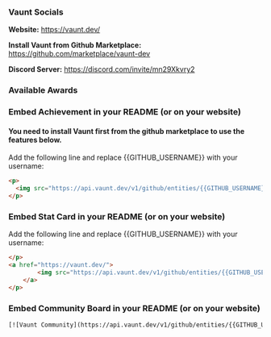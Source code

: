 ### Vaunt Socials
**Website:** https://vaunt.dev/

**Install Vaunt from Github Marketplace:** https://github.com/marketplace/vaunt-dev

**Discord Server:** https://discord.com/invite/mn29Xkvry2

### Available Awards

### Embed Achievement in your README (or on your website)
#### You need to install Vaunt first from the github marketplace to use the features below.


Add the following line and replace {{GITHUB_USERNAME}} with your username:

```html
<p>
  <img src="https://api.vaunt.dev/v1/github/entities/{{GITHUB_USERNAME}}/achievements?format=svg&limit=3" width="350" />
</p>
```

### Embed Stat Card in your README (or on your website)

Add the following line and replace {{GITHUB_USERNAME}} with your username:

```html
</p>    
<a href="https://vaunt.dev/">
        <img src="https://api.vaunt.dev/v1/github/entities/{{GITHUB_USERNAME}}/contributions?format=svg" width="350" />
    </a>
</p>
```

### Embed Community Board in your README (or on your website)
```html
[![Vaunt Community](https://api.vaunt.dev/v1/github/entities/{{GITHUB_USERNAME}}/badges/community)](https://community.vaunt.dev/board/{{GITHUB_USERNAME}})
```
